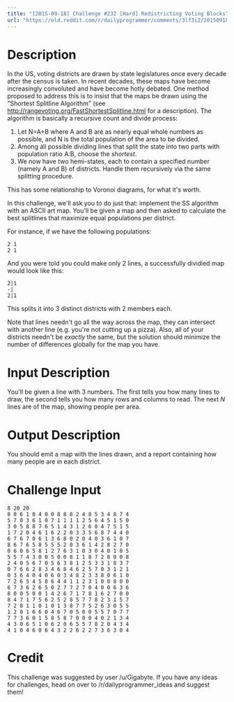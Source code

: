 ```yaml
---
title: "[2015-09-18] Challenge #232 [Hard] Redistricting Voting Blocks"
url: "https://old.reddit.com/r/dailyprogrammer/comments/3lf3i2/20150918_challenge_232_hard_redistricting_voting/"
---
```


# Description

In the US, voting districts are drawn by state legislatures once every decade after the census is taken. In recent decades, these maps have become increasingly convoluted and have become hotly debated. One method proposed to address this is to insist that the maps be drawn using the "Shortest Splitline Algorithm" (see http://rangevoting.org/FastShortestSplitline.html for a description). The algorithm is basically a recursive count and divide process:

1. Let N=A+B where A and B are as nearly equal whole numbers as possible, and N is the total population of the area to be divided.
2. Among all possible dividing lines that split the state into two parts with population ratio A:B, choose the *shortest*.
3. We now have two hemi-states, each to contain a specified number (namely A and B) of districts. Handle them recursively via the same splitting procedure.

This has some relationship to Voronoi diagrams, for what it's worth. 

In this challenge, we'll ask you to do just that: implement the SS algorithm with an ASCII art map. You'll be given a map and then asked to calculate the best splitlines that maximize equal populations per district. 

For instance, if we have the following populations:

	2 1
	2 1

And you were told you could make only 2 lines, a successfully dividied map would look like this:

	2|1
	-|
	2|1

This splits it into 3 distinct districts with 2 members each. 

Note that lines needn't go all the way across the map, they can intersect with another line (e.g. you're not cutting up a pizza). Also, all of your districts needn't be *exactly* the same, but the solution should minimize the number of differences globally for the map you have. 

# Input Description

You'll be given a line with 3 numbers. The first tells you how many lines to draw, the second tells you how many rows and columns to read. The next *N* lines are of the map, showing people per area. 

# Output Description

You should emit a map with the lines drawn, and a report containing how many people are in each district. 

# Challenge Input

	8 20 20 
	8 0 6 1 0 4 0 0 8 8 8 2 4 8 5 3 4 8 7 4
	5 7 0 3 6 1 0 7 1 1 1 1 2 5 6 4 5 1 5 0
	3 0 5 8 8 7 6 5 1 4 3 1 2 6 0 4 7 5 1 5
	1 7 2 0 4 6 1 6 2 2 0 3 3 5 6 8 7 4 4 0
	6 7 6 7 0 6 1 3 6 8 0 2 0 4 0 3 6 1 0 7
	8 6 7 6 5 8 5 5 5 2 0 3 6 1 4 2 8 2 7 0
	0 6 0 6 5 8 1 2 7 6 3 1 0 3 0 4 0 1 0 5
	5 5 7 4 3 0 0 5 0 0 8 1 1 8 7 2 8 0 0 8
	2 4 0 5 6 7 0 5 6 3 8 1 2 5 3 3 1 8 3 7
	0 7 6 6 2 8 3 4 6 8 4 6 2 5 7 0 3 1 2 1
	0 3 6 4 0 4 0 6 0 3 4 8 2 3 3 8 0 6 1 0
	7 2 6 5 4 5 8 6 4 4 1 1 2 3 1 0 0 8 0 0
	6 7 3 6 2 6 5 0 2 7 7 2 7 0 4 0 0 6 3 6
	8 0 0 5 0 0 1 4 2 6 7 1 7 8 1 6 2 7 0 0
	8 4 7 1 7 5 6 2 5 2 8 5 7 7 8 2 3 1 5 7
	7 2 8 1 1 0 1 0 1 3 8 7 7 5 2 6 3 0 5 5
	1 2 0 1 6 6 0 4 6 7 0 5 0 0 5 5 7 0 7 7
	7 7 3 6 0 1 5 8 5 8 7 0 0 0 4 0 2 1 3 4
	4 3 0 6 5 1 0 6 2 0 6 5 5 7 8 2 0 4 3 4
	4 1 0 4 6 0 6 4 3 2 2 6 2 2 7 3 6 3 0 4

# Credit

This challenge was suggested by user /u/Gigabyte. If you have any ideas for challenges, head on over to /r/dailyprogrammer_ideas and suggest them! 
